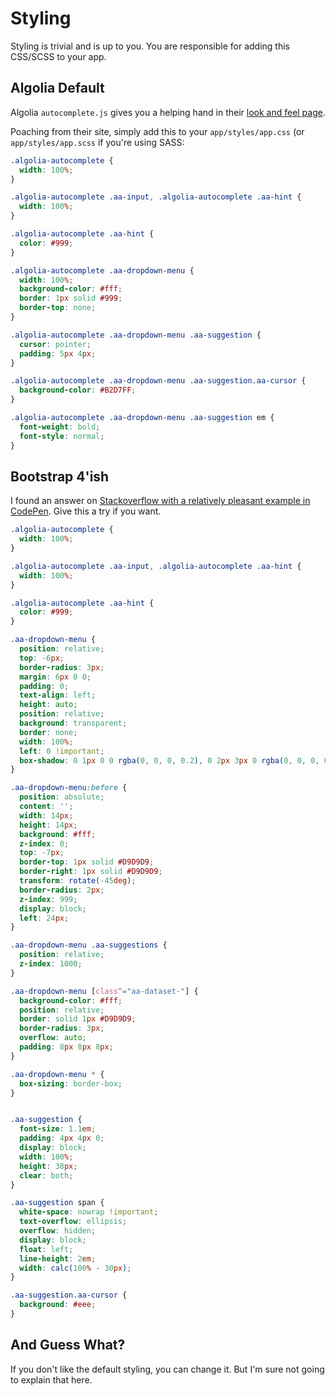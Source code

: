 # Styling

Styling is trivial and is up to you.  You are responsible for adding this CSS/SCSS to your app.

## Algolia Default

Algolia `autocomplete.js` gives you a helping hand in their 
[look and feel page](https://github.com/algolia/autocomplete.js/blob/master/README.md#look-and-feel).

Poaching from their site, simply add this to your `app/styles/app.css` (or `app/styles/app.scss` if you're
using SASS:

```css
.algolia-autocomplete {
  width: 100%;
}

.algolia-autocomplete .aa-input, .algolia-autocomplete .aa-hint {
  width: 100%;
}

.algolia-autocomplete .aa-hint {
  color: #999;
}

.algolia-autocomplete .aa-dropdown-menu {
  width: 100%;
  background-color: #fff;
  border: 1px solid #999;
  border-top: none;
}

.algolia-autocomplete .aa-dropdown-menu .aa-suggestion {
  cursor: pointer;
  padding: 5px 4px;
}

.algolia-autocomplete .aa-dropdown-menu .aa-suggestion.aa-cursor {
  background-color: #B2D7FF;
}

.algolia-autocomplete .aa-dropdown-menu .aa-suggestion em {
  font-weight: bold;
  font-style: normal;
}
```

## Bootstrap 4'ish

I found an answer on 
[Stackoverflow with a relatively pleasant example in CodePen](https://stackoverflow.com/a/46787947/545137).
Give this a try if you want. 

```css
.algolia-autocomplete {
  width: 100%;
}

.algolia-autocomplete .aa-input, .algolia-autocomplete .aa-hint {
  width: 100%;
}

.algolia-autocomplete .aa-hint {
  color: #999;
}

.aa-dropdown-menu {
  position: relative;
  top: -6px;
  border-radius: 3px;
  margin: 6px 0 0;
  padding: 0;
  text-align: left;
  height: auto;
  position: relative;
  background: transparent;
  border: none;
  width: 100%;
  left: 0 !important;
  box-shadow: 0 1px 0 0 rgba(0, 0, 0, 0.2), 0 2px 3px 0 rgba(0, 0, 0, 0.1);
}

.aa-dropdown-menu:before {
  position: absolute;
  content: '';
  width: 14px;
  height: 14px;
  background: #fff;
  z-index: 0;
  top: -7px;
  border-top: 1px solid #D9D9D9;
  border-right: 1px solid #D9D9D9;
  transform: rotate(-45deg);
  border-radius: 2px;
  z-index: 999;
  display: block;
  left: 24px;
}

.aa-dropdown-menu .aa-suggestions {
  position: relative;
  z-index: 1000;
}

.aa-dropdown-menu [class^="aa-dataset-"] {
  background-color: #fff;
  position: relative;
  border: solid 1px #D9D9D9;
  border-radius: 3px;
  overflow: auto;
  padding: 8px 8px 8px;
}

.aa-dropdown-menu * {
  box-sizing: border-box;
}


.aa-suggestion {
  font-size: 1.1em;
  padding: 4px 4px 0;
  display: block;
  width: 100%;
  height: 38px;
  clear: both;
}

.aa-suggestion span {
  white-space: nowrap !important;
  text-overflow: ellipsis;
  overflow: hidden;
  display: block;
  float: left;
  line-height: 2em;
  width: calc(100% - 30px);
}

.aa-suggestion.aa-cursor {
  background: #eee;
}
```
## And Guess What?

If you don't like the default styling, you can change it.  But I'm sure not going
to explain that here.
